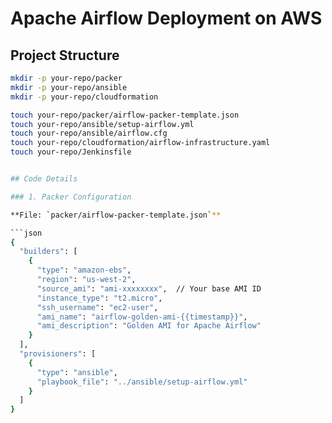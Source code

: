 # Apache Airflow Deployment on AWS
## Project Structure
```bash
mkdir -p your-repo/packer
mkdir -p your-repo/ansible
mkdir -p your-repo/cloudformation

touch your-repo/packer/airflow-packer-template.json
touch your-repo/ansible/setup-airflow.yml
touch your-repo/ansible/airflow.cfg
touch your-repo/cloudformation/airflow-infrastructure.yaml
touch your-repo/Jenkinsfile  


## Code Details

### 1. Packer Configuration

**File: `packer/airflow-packer-template.json`**  

```json
{
  "builders": [
    {
      "type": "amazon-ebs",
      "region": "us-west-2",
      "source_ami": "ami-xxxxxxxx",  // Your base AMI ID
      "instance_type": "t2.micro",
      "ssh_username": "ec2-user",
      "ami_name": "airflow-golden-ami-{{timestamp}}",
      "ami_description": "Golden AMI for Apache Airflow"
    }
  ],
  "provisioners": [
    {
      "type": "ansible",
      "playbook_file": "../ansible/setup-airflow.yml"
    }
  ]
}

